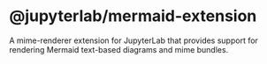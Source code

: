 # @jupyterlab/mermaid-extension

A mime-renderer extension for JupyterLab that provides support for rendering Mermaid text-based diagrams and mime bundles.
